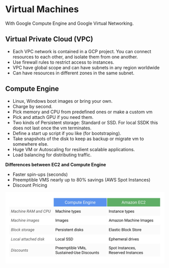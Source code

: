 # Virtual Machines

With Google Compute Engine and Google Virtual Networking.

## Virtual Private Cloud (VPC)

- Each VPC network is contained in a GCP project. You can connect resources to each other, and isolate them from one another. 
- Use firewall rules to restrict access to instances.
- VPC have global scope and can have subnets in any region worldwide
- Can have resources in different zones in the same subnet.

## Compute Engine

- Linux, Windows boot images or bring your own.
- Charge by second.
- Pick memory and CPU from predefined ones or make a custom vm
- Pick and attach GPU if you need them.
- Two kinds of Persistent storage: Standard or SSD. For local SSDK this does not last once the vm terminates.
- Define a start up script if you like (for bootstraping).
- Take snapshots of the disk to keep as backup or migrate vm to somewhere else.
- Huge VM or Autoscaling for resilient scalable applications.
- Load balancing for distributing traffic.

__Differences between EC2 and Compute Engine__

- Faster spin-ups (seconds)
- Preemptible VMS nearly up to 80% savings (AWS Spot Instances)
- Discount Pricing

![AWS Instances vs GCP Virtual Machines](vm_v_instances.png)
